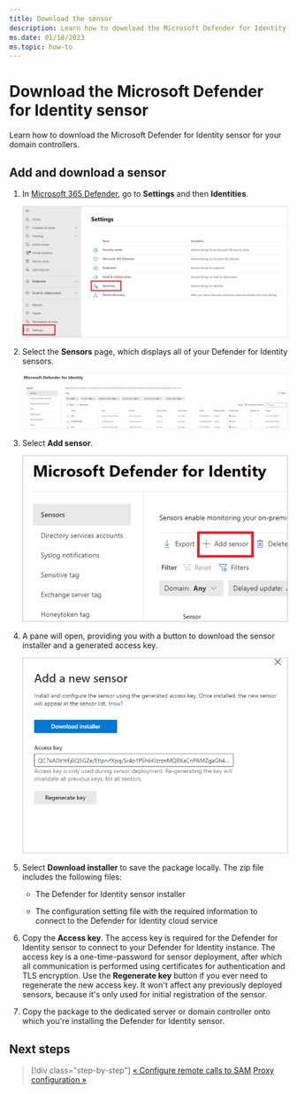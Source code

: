 ```yaml
---
title: Download the sensor
description: Learn how to download the Microsoft Defender for Identity sensors for your domain controllers.
ms.date: 01/18/2023
ms.topic: how-to
---
```


# Download the Microsoft Defender for Identity sensor

Learn how to download the Microsoft Defender for Identity sensor for your domain controllers.

## Add and download a sensor

1. In [Microsoft 365 Defender](https://security.microsoft.com), go to **Settings** and then **Identities**.

    ![Go to Settings, then Identities.](media/settings-identities.png)

1. Select the **Sensors** page, which displays all of your Defender for Identity sensors.

    [![Sensor page.](media//sensor-page.png)](media/sensor-page.png#lightbox)

1. Select **Add sensor**.

    ![Add sensor.](media/add-sensor.png)

1. A pane will open, providing you with a button to download the sensor installer and a generated access key.

    ![Download installer and access key.](media/installer-access-key.png)

1. Select **Download installer** to save the package locally. The zip file includes the following files:

    - The Defender for Identity sensor installer

    - The configuration setting file with the required information to connect to the Defender for Identity cloud service

1. Copy the **Access key**. The access key is required for the Defender for Identity sensor to connect to your Defender for Identity instance. The access key is a one-time-password for sensor deployment, after which all communication is performed using certificates for authentication and TLS encryption. Use the **Regenerate key** button if you ever need to regenerate the new access key. It won't affect any previously deployed sensors, because it's only used for initial registration of the sensor.

1. Copy the package to the dedicated server or domain controller onto which you're installing the Defender for Identity sensor.

## Next steps

> [!div class="step-by-step"]
> [« Configure remote calls to SAM](remote-calls-sam.md)
> [Proxy configuration »](configure-proxy.md)
